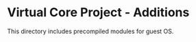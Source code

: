 Virtual Core Project - Additions
====================

This directory includes precompiled modules for guest OS.


